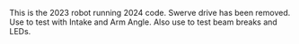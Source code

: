 This is the 2023 robot running 2024 code.
Swerve drive has been removed.
Use to test with Intake and Arm Angle.
Also use to test beam breaks and LEDs.
